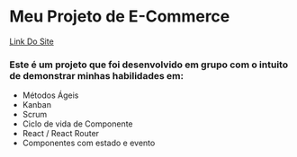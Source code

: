 # Meu Projeto de E-Commerce

<a href="https://dihreymarket.netlify.app/">Link Do Site</a>

### Este é um projeto que foi desenvolvido em grupo com o intuito de demonstrar minhas habilidades em:
<ul>
  <li>Métodos Ágeis</li>
  <li>Kanban</li>
  <li>Scrum</li>
  <li>Ciclo de vida de Componente</li>
  <li>React / React Router</li>
  <li>Componentes com estado e evento</li>
</ul>
